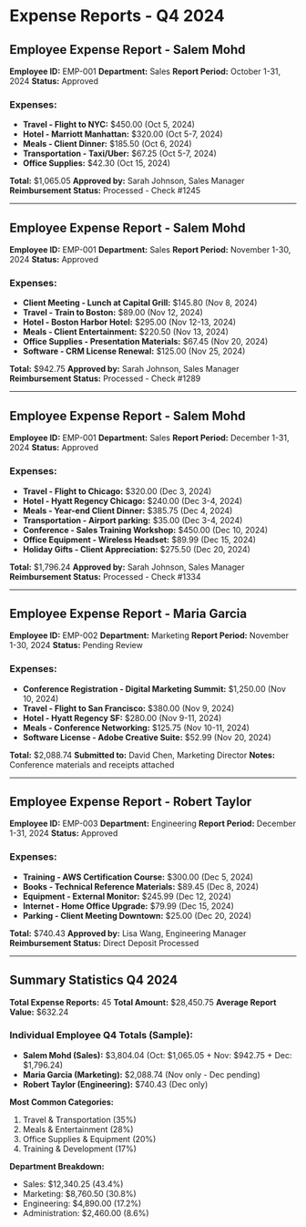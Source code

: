 # Expense Reports - Q4 2024

## Employee Expense Report - Salem Mohd
**Employee ID:** EMP-001
**Department:** Sales
**Report Period:** October 1-31, 2024
**Status:** Approved

### Expenses:
- **Travel - Flight to NYC:** $450.00 (Oct 5, 2024)
- **Hotel - Marriott Manhattan:** $320.00 (Oct 5-7, 2024)
- **Meals - Client Dinner:** $185.50 (Oct 6, 2024)
- **Transportation - Taxi/Uber:** $67.25 (Oct 5-7, 2024)
- **Office Supplies:** $42.30 (Oct 15, 2024)

**Total:** $1,065.05
**Approved by:** Sarah Johnson, Sales Manager
**Reimbursement Status:** Processed - Check #1245

---

## Employee Expense Report - Salem Mohd
**Employee ID:** EMP-001
**Department:** Sales
**Report Period:** November 1-30, 2024
**Status:** Approved

### Expenses:
- **Client Meeting - Lunch at Capital Grill:** $145.80 (Nov 8, 2024)
- **Travel - Train to Boston:** $89.00 (Nov 12, 2024)
- **Hotel - Boston Harbor Hotel:** $295.00 (Nov 12-13, 2024)
- **Meals - Client Entertainment:** $220.50 (Nov 13, 2024)
- **Office Supplies - Presentation Materials:** $67.45 (Nov 20, 2024)
- **Software - CRM License Renewal:** $125.00 (Nov 25, 2024)

**Total:** $942.75
**Approved by:** Sarah Johnson, Sales Manager
**Reimbursement Status:** Processed - Check #1289

---

## Employee Expense Report - Salem Mohd
**Employee ID:** EMP-001
**Department:** Sales
**Report Period:** December 1-31, 2024
**Status:** Approved

### Expenses:
- **Travel - Flight to Chicago:** $320.00 (Dec 3, 2024)
- **Hotel - Hyatt Regency Chicago:** $240.00 (Dec 3-4, 2024)
- **Meals - Year-end Client Dinner:** $385.75 (Dec 4, 2024)
- **Transportation - Airport parking:** $35.00 (Dec 3-4, 2024)
- **Conference - Sales Training Workshop:** $450.00 (Dec 10, 2024)
- **Office Equipment - Wireless Headset:** $89.99 (Dec 15, 2024)
- **Holiday Gifts - Client Appreciation:** $275.50 (Dec 20, 2024)

**Total:** $1,796.24
**Approved by:** Sarah Johnson, Sales Manager
**Reimbursement Status:** Processed - Check #1334

---

## Employee Expense Report - Maria Garcia
**Employee ID:** EMP-002
**Department:** Marketing
**Report Period:** November 1-30, 2024
**Status:** Pending Review

### Expenses:
- **Conference Registration - Digital Marketing Summit:** $1,250.00 (Nov 10, 2024)
- **Travel - Flight to San Francisco:** $380.00 (Nov 9, 2024)
- **Hotel - Hyatt Regency SF:** $280.00 (Nov 9-11, 2024)
- **Meals - Conference Networking:** $125.75 (Nov 10-11, 2024)
- **Software License - Adobe Creative Suite:** $52.99 (Nov 20, 2024)

**Total:** $2,088.74
**Submitted to:** David Chen, Marketing Director
**Notes:** Conference materials and receipts attached

---

## Employee Expense Report - Robert Taylor
**Employee ID:** EMP-003
**Department:** Engineering
**Report Period:** December 1-31, 2024
**Status:** Approved

### Expenses:
- **Training - AWS Certification Course:** $300.00 (Dec 5, 2024)
- **Books - Technical Reference Materials:** $89.45 (Dec 8, 2024)
- **Equipment - External Monitor:** $245.99 (Dec 12, 2024)
- **Internet - Home Office Upgrade:** $79.99 (Dec 15, 2024)
- **Parking - Client Meeting Downtown:** $25.00 (Dec 20, 2024)

**Total:** $740.43
**Approved by:** Lisa Wang, Engineering Manager
**Reimbursement Status:** Direct Deposit Processed

---

## Summary Statistics Q4 2024

**Total Expense Reports:** 45
**Total Amount:** $28,450.75
**Average Report Value:** $632.24

### Individual Employee Q4 Totals (Sample):
- **Salem Mohd (Sales):** $3,804.04 (Oct: $1,065.05 + Nov: $942.75 + Dec: $1,796.24)
- **Maria Garcia (Marketing):** $2,088.74 (Nov only - Dec pending)
- **Robert Taylor (Engineering):** $740.43 (Dec only)

**Most Common Categories:**
1. Travel & Transportation (35%)
2. Meals & Entertainment (28%)
3. Office Supplies & Equipment (20%)
4. Training & Development (17%)

**Department Breakdown:**
- Sales: $12,340.25 (43.4%)
- Marketing: $8,760.50 (30.8%)
- Engineering: $4,890.00 (17.2%)
- Administration: $2,460.00 (8.6%)